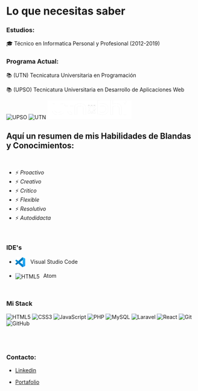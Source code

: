 # Lo que necesitas saber

### Estudios:

🎓 Técnico en Informatica Personal y Profesional (2012-2019)

### Programa Actual:

📚 (UTN) Tecnicatura Universitaria en Programación

📚 (UPSO) Tecnicatura Universitaria en Desarrollo de Aplicaciones Web

![UPSO](upso.png=50x50)
![UTN](utn.png=222x50)
<img title="UTN" alt="UTN" src="utn.png" width="222" height="50">
<br>

## Aquí un resumen de mis Habilidades de Blandas y Conocimientos:

<br>

- ⚡ _Proactivo_
- ⚡ _Creativo_
- ⚡ _Critico_
- ⚡ _Flexible_
- ⚡ _Resolutivo_
- ⚡ _Autodidacta_

<br>

### IDE's

- <img align="center" alt="Visual Studio Code" width="26px" src="https://raw.githubusercontent.com/github/explore/80688e429a7d4ef2fca1e82350fe8e3517d3494d/topics/visual-studio-code/visual-studio-code.png" /> <span style="margin: 0 0 0 10px">Visual Studio Code</span>

- <img align="center" alt="HTML5" width="26px" src="https://upload.wikimedia.org/wikipedia/commons/e/e2/Atom_1.0_icon.png" /><span style="margin: 0 0 0 10px">Atom</span>

<br>

### Mi Stack

![HTML5](https://img.shields.io/badge/html5%20-%23E34F26.svg?&style=for-the-badge&logo=html5&logoColor=white) ![CSS3](https://img.shields.io/badge/css3%20-%231572B6.svg?&style=for-the-badge&logo=css3&logoColor=white)
![JavaScript](https://img.shields.io/badge/javascript%20-%23323330.svg?&style=for-the-badge&logo=javascript&logoColor=%23F7DF1E)
![PHP](https://img.shields.io/badge/php-%23316192.svg?&style=for-the-badge&logo=PHP&logoColor=white)
![MySQL](https://img.shields.io/badge/mysql-%2300f.svg?&style=for-the-badge&logo=mysql&logoColor=white)
![Laravel](https://img.shields.io/badge/laravel%20-%23F05033.svg?&style=for-the-badge&logo=laravel&logoColor=white)
![React](https://img.shields.io/badge/React-%230db7ed.svg?style=for-the-badge&logo=react&logoColor=white)
![Git](https://img.shields.io/badge/git%20-%23F05033.svg?&style=for-the-badge&logo=git&logoColor=white)
![GitHub](https://img.shields.io/badge/github%20-%23121011.svg?&style=for-the-badge&logo=github&logoColor=white)

<br>
<br>

### Contacto:

- <a href="https://www.linkedin.com/in/matias-ezequiel-bussetti-82a9531a2/">Linkedin</a>

- <a href="http://matiasbussetti.space/">Portafolio</a>
